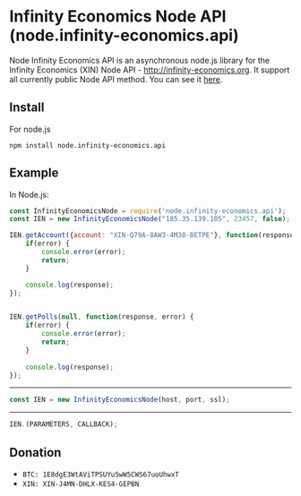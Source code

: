 Infinity Economics Node API (node.infinity-economics.api)
============
Node Infinity Economics API is an asynchronous node.js library for the Infinity Economics (XIN) Node API - http://infinity-economics.org.
It support all currently public Node API method. You can see it [here](http://199.127.137.169:9005/docs/).

## Install

For node.js

```
npm install node.infinity-economics.api
```

## Example

In Node.js:

```javascript
const InfinityEconomicsNode = require('node.infinity-economics.api');
const IEN = new InfinityEconomicsNode("185.35.139.105", 23457, false);

IEN.getAccount({account: "XIN-Q79A-8AW3-4M38-BETPE"}, function(response, error) {
	if(error) {
		console.error(error);
		return;
	}

	console.log(response);
});


IEN.getPolls(null, function(response, error) {
	if(error) {
		console.error(error);
		return;
	}
	
	console.log(response);
});
```
----
```javascript
const IEN = new InfinityEconomicsNode(host, port, ssl);
```
----
```javascript
IEN.(PARAMETERS, CALLBACK);
```
## Donation

* `BTC: 1E8dgE3WtAViTPSUYu5wW5CWS67uoUhwxT`
* `XIN: XIN-J4MN-DHLX-KES4-GEPBN`
